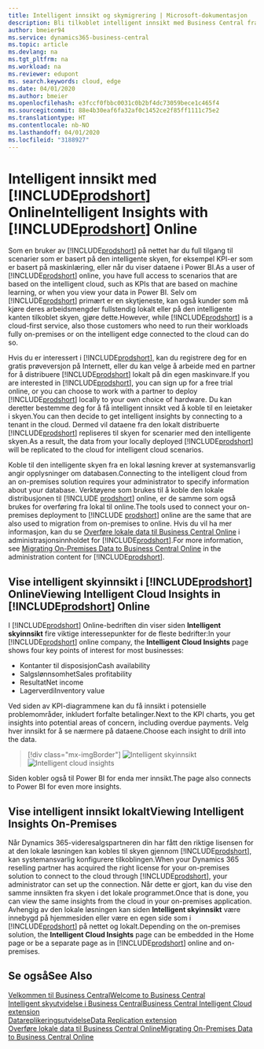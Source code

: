 ```yaml
---
title: Intelligent innsikt og skymigrering | Microsoft-dokumentasjon
description: Bli tilkoblet intelligent innsikt med Business Central fra din lokale løsning. Lær hvordan du migrerer til skyen.
author: bmeier94
ms.service: dynamics365-business-central
ms.topic: article
ms.devlang: na
ms.tgt_pltfrm: na
ms.workload: na
ms.reviewer: edupont
ms. search.keywords: cloud, edge
ms.date: 04/01/2020
ms.author: bmeier
ms.openlocfilehash: e3fccf0fbbc0031c0b2bf4dc73059bece1c465f4
ms.sourcegitcommit: 88e4b30eaf6fa32af0c1452ce2f85ff1111c75e2
ms.translationtype: HT
ms.contentlocale: nb-NO
ms.lasthandoff: 04/01/2020
ms.locfileid: "3188927"
---
```

# <a name="intelligent-insights-with-prodshort-online"></a><span data-ttu-id="02aa3-104">Intelligent innsikt med [!INCLUDE[prodshort](includes/prodshort.md)] Online</span><span class="sxs-lookup"><span data-stu-id="02aa3-104">Intelligent Insights with [!INCLUDE[prodshort](includes/prodshort.md)] Online</span></span>

<span data-ttu-id="02aa3-105">Som en bruker av [!INCLUDE[prodshort](includes/prodshort.md)] på nettet har du full tilgang til scenarier som er basert på den intelligente skyen, for eksempel KPI-er som er basert på maskinlæring, eller når du viser dataene i Power BI.</span><span class="sxs-lookup"><span data-stu-id="02aa3-105">As a user of [!INCLUDE[prodshort](includes/prodshort.md)] online, you have full access to scenarios that are based on the intelligent cloud, such as KPIs that are based on machine learning, or when you view your data in Power BI.</span></span> <span data-ttu-id="02aa3-106">Selv om [!INCLUDE[prodshort](includes/prodshort.md)] primært er en skytjeneste, kan også kunder som må kjøre deres arbeidsmengder fullstendig lokalt eller på den intelligente kanten tilkoblet skyen, gjøre dette.</span><span class="sxs-lookup"><span data-stu-id="02aa3-106">However, while [!INCLUDE[prodshort](includes/prodshort.md)] is a cloud-first service, also those customers who need to run their workloads fully on-premises or on the intelligent edge connected to the cloud can do so.</span></span>  

<span data-ttu-id="02aa3-107">Hvis du er interessert i [!INCLUDE[prodshort](includes/prodshort.md)], kan du registrere deg for en gratis prøveversjon på Internett, eller du kan velge å arbeide med en partner for å distribuere [!INCLUDE[prodshort](includes/prodshort.md)] lokalt på din egen maskinvare.</span><span class="sxs-lookup"><span data-stu-id="02aa3-107">If you are interested in [!INCLUDE[prodshort](includes/prodshort.md)], you can sign up for a free trial online, or you can choose to work with a partner to deploy [!INCLUDE[prodshort](includes/prodshort.md)] locally to your own choice of hardware.</span></span> <span data-ttu-id="02aa3-108">Du kan deretter bestemme deg for å få intelligent innsikt ved å koble til en leietaker i skyen.</span><span class="sxs-lookup"><span data-stu-id="02aa3-108">You can then decide to get intelligent insights by connecting to a tenant in the cloud.</span></span> <span data-ttu-id="02aa3-109">Dermed vil dataene fra den lokalt distribuerte [!INCLUDE[prodshort](includes/prodshort.md)] repliseres til skyen for scenarier med den intelligente skyen.</span><span class="sxs-lookup"><span data-stu-id="02aa3-109">As a result, the data from your locally deployed [!INCLUDE[prodshort](includes/prodshort.md)] will be replicated to the cloud for intelligent cloud scenarios.</span></span>  

<span data-ttu-id="02aa3-110">Koble til den intelligente skyen fra en lokal løsning krever at systemansvarlig angir opplysninger om databasen.</span><span class="sxs-lookup"><span data-stu-id="02aa3-110">Connecting to the intelligent cloud from an on-premises solution requires your administrator to specify information about your database.</span></span> <span data-ttu-id="02aa3-111">Verktøyene som brukes til å koble den lokale distribusjonen til [!INCLUDE [prodshort](includes/prodshort.md)] online, er de samme som også brukes for overføring fra lokal til online.</span><span class="sxs-lookup"><span data-stu-id="02aa3-111">The tools used to connect your on-premises deployment to [!INCLUDE [prodshort](includes/prodshort.md)] online are the same that are also used to migration from on-premises to online.</span></span> <span data-ttu-id="02aa3-112">Hvis du vil ha mer informasjon, kan du se [Overføre lokale data til Business Central Online](/dynamics365/business-central/dev-itpro/administration/migrate-data) i administrasjonsinnholdet for [!INCLUDE[prodshort](includes/prodshort.md)].</span><span class="sxs-lookup"><span data-stu-id="02aa3-112">For more information, see [Migrating On-Premises Data to Business Central Online](/dynamics365/business-central/dev-itpro/administration/migrate-data) in the administration content for [!INCLUDE[prodshort](includes/prodshort.md)].</span></span>  

## <a name="viewing-intelligent-cloud-insights-in-prodshort-online"></a><span data-ttu-id="02aa3-113">Vise intelligent skyinnsikt i [!INCLUDE[prodshort](includes/prodshort.md)] Online</span><span class="sxs-lookup"><span data-stu-id="02aa3-113">Viewing Intelligent Cloud Insights in [!INCLUDE[prodshort](includes/prodshort.md)] Online</span></span>

<span data-ttu-id="02aa3-114">I [!INCLUDE[prodshort](includes/prodshort.md)] Online-bedriften din viser siden **Intelligent skyinnsikt** fire viktige interessepunkter for de fleste bedrifter:</span><span class="sxs-lookup"><span data-stu-id="02aa3-114">In your [!INCLUDE[prodshort](includes/prodshort.md)] online company, the **Intelligent Cloud Insights** page shows four key points of interest for most businesses:</span></span>

- <span data-ttu-id="02aa3-115">Kontanter til disposisjon</span><span class="sxs-lookup"><span data-stu-id="02aa3-115">Cash availability</span></span>
- <span data-ttu-id="02aa3-116">Salgslønnsomhet</span><span class="sxs-lookup"><span data-stu-id="02aa3-116">Sales profitability</span></span>
- <span data-ttu-id="02aa3-117">Resultat</span><span class="sxs-lookup"><span data-stu-id="02aa3-117">Net income</span></span>
- <span data-ttu-id="02aa3-118">Lagerverdi</span><span class="sxs-lookup"><span data-stu-id="02aa3-118">Inventory value</span></span>

<span data-ttu-id="02aa3-119">Ved siden av KPI-diagrammene kan du få innsikt i potensielle problemområder, inkludert forfalte betalinger.</span><span class="sxs-lookup"><span data-stu-id="02aa3-119">Next to the KPI charts, you get insights into potential areas of concern, including overdue payments.</span></span> <span data-ttu-id="02aa3-120">Velg hver innsikt for å se nærmere på dataene.</span><span class="sxs-lookup"><span data-stu-id="02aa3-120">Choose each insight to drill into the data.</span></span>  

> [!div class="mx-imgBorder"]
> <span data-ttu-id="02aa3-121">![Intelligent skyinnsikt](media/across-intelligent-cloud/intelligentcloudApril19.png "Viser siden Intelligent skyinnsikt i Business Central")</span><span class="sxs-lookup"><span data-stu-id="02aa3-121">![Intelligent cloud insights](media/across-intelligent-cloud/intelligentcloudApril19.png "Shows the Intelligent Cloud Insights page in Business Central")</span></span>

<span data-ttu-id="02aa3-122">Siden kobler også til Power BI for enda mer innsikt.</span><span class="sxs-lookup"><span data-stu-id="02aa3-122">The page also connects to Power BI for even more insights.</span></span>

## <a name="viewing-intelligent-insights-on-premises"></a><span data-ttu-id="02aa3-123">Vise intelligent innsikt lokalt</span><span class="sxs-lookup"><span data-stu-id="02aa3-123">Viewing Intelligent Insights On-Premises</span></span>

<span data-ttu-id="02aa3-124">Når Dynamics 365-videresalgspartneren din har fått den riktige lisensen for at den lokale løsningen kan kobles til skyen gjennom [!INCLUDE[prodshort](includes/prodshort.md)], kan systemansvarlig konfigurere tilkoblingen.</span><span class="sxs-lookup"><span data-stu-id="02aa3-124">When your Dynamics 365 reselling partner has acquired the right license for your on-premises solution to connect to the cloud through [!INCLUDE[prodshort](includes/prodshort.md)], your administrator can set up the connection.</span></span> <span data-ttu-id="02aa3-125">Når dette er gjort, kan du vise den samme innsikten fra skyen i det lokale programmet.</span><span class="sxs-lookup"><span data-stu-id="02aa3-125">Once that is done, you can view the same insights from the cloud in your on-premises application.</span></span> <span data-ttu-id="02aa3-126">Avhengig av den lokale løsningen kan siden **Intelligent skyinnsikt** være innebygd på hjemmesiden eller være en egen side som i [!INCLUDE[prodshort](includes/prodshort.md)] på nettet og lokalt.</span><span class="sxs-lookup"><span data-stu-id="02aa3-126">Depending on the on-premises solution, the **Intelligent Cloud Insights** page can be embedded in the Home page or be a separate page as in [!INCLUDE[prodshort](includes/prodshort.md)] online and on-premises.</span></span>  

## <a name="see-also"></a><span data-ttu-id="02aa3-127">Se også</span><span class="sxs-lookup"><span data-stu-id="02aa3-127">See Also</span></span>

[<span data-ttu-id="02aa3-128">Velkommen til Business Central</span><span class="sxs-lookup"><span data-stu-id="02aa3-128">Welcome to Business Central</span></span>](index.md)  
[<span data-ttu-id="02aa3-129">Intelligent skyutvidelse i Business Central</span><span class="sxs-lookup"><span data-stu-id="02aa3-129">Business Central Intelligent Cloud extension</span></span>](ui-extensions-intelligent-cloud.md)  
[<span data-ttu-id="02aa3-130">Datareplikeringsutvidelse</span><span class="sxs-lookup"><span data-stu-id="02aa3-130">Data Replication extension</span></span>](ui-extensions-data-replication.md)  
[<span data-ttu-id="02aa3-131">Overføre lokale data til Business Central Online</span><span class="sxs-lookup"><span data-stu-id="02aa3-131">Migrating On-Premises Data to Business Central Online</span></span>](/dynamics365/business-central/dev-itpro/administration/migrate-data)  
